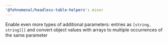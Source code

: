 ```yaml
---
'@fehnomenal/headless-table-helpers': minor
---
```


Enable even more types of additional parameters: entries as `[string, string][]` and convert object values with arrays to multiple occurrences of the same parameter
